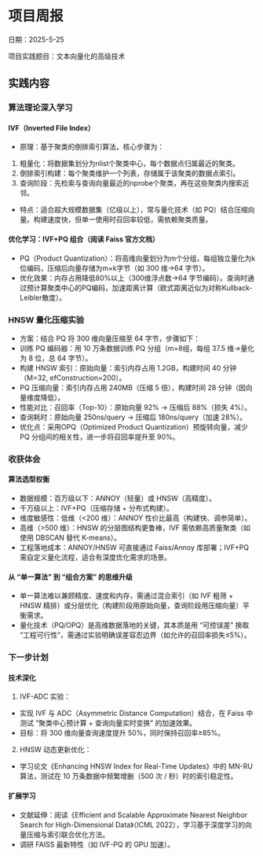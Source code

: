 # 项目周报

日期：2025-5-25

项目实践题目：文本向量化的高级技术

## 实践内容

### 算法理论深入学习

#### IVF（Inverted File Index）
- 原理：基于聚类的倒排索引算法，核心步骤为：
1.	粗量化：将数据集划分为nlist个聚类中心，每个数据点归属最近的聚类。
2.	倒排索引构建：每个聚类维护一个列表，存储属于该聚类的数据点索引。
3.	查询阶段：先检索与查询向量最近的nprobe个聚类，再在这些聚类内搜索近邻。
- 特点：适合超大规模数据集（亿级以上），常与量化技术（如 PQ）结合压缩向量。构建速度快，但单一使用时召回率较低，需依赖聚类质量。

#### 优化学习：IVF+PQ 组合（阅读 Faiss 官方文档）
- PQ（Product Quantization）：将高维向量划分为m个分组，每组独立量化为k位编码，压缩后向量存储为m×k字节（如 300 维→64 字节）。
- 优化效果：内存占用降低80%以上（300维浮点数→64 字节编码）。查询时通过预计算聚类中心的PQ编码，加速距离计算（欧式距离近似为对称Kullback-Leibler散度）。

### HNSW 量化压缩实验
- 方案：结合 PQ 将 300 维向量压缩至 64 字节，步骤如下：
- 训练 PQ 编码器：用 10 万条数据训练 PQ 分组（m=8组，每组 37.5 维→量化为 8 位，总 64 字节）。
- 构建 HNSW 索引：原始向量：索引内存占用 1.2GB，构建时间 40 分钟（M=32, efConstruction=200）。
- PQ 压缩向量：索引内存占用 240MB（压缩 5 倍），构建时间 28 分钟（因向量维度降低）。
- 性能对比：召回率（Top-10）：原始向量 92% → 压缩后 88%（损失 4%）。
- 查询耗时：原始向量 250ns/query → 压缩后 180ns/query（加速 28%）。
- 优化点：采用OPQ（Optimized Product Quantization）预旋转向量，减少 PQ 分组间的相关性，进一步将召回率提升至 90%。

### 收获体会

#### 算法选型权衡
- 数据规模：百万级以下：ANNOY（轻量）或 HNSW（高精度）。
- 千万级以上：IVF+PQ（压缩存储 + 分布式构建）。
- 维度敏感性：低维（<200 维）：ANNOY 性价比最高（构建快、调参简单）。
- 高维（>500 维）：HNSW 的分层图结构更鲁棒，IVF 需依赖高质量聚类（如使用 DBSCAN 替代 K-means）。
- 工程落地成本：ANNOY/HNSW 可直接通过 Faiss/Annoy 库部署；IVF+PQ 需自定义量化流程，适合有深度优化需求的场景。

#### 从 “单一算法” 到 “组合方案” 的思维升级
- 单一算法难以兼顾精度、速度和内存，需通过混合索引（如 IVF 粗筛 + HNSW 精排）或分层优化（构建阶段用原始向量，查询阶段用压缩向量）平衡需求。
- 量化技术（PQ/OPQ）是高维数据落地的关键，其本质是用 “可控误差” 换取 “工程可行性”，需通过实验明确误差容忍边界（如允许的召回率损失≤5%）。

### 下一步计划

#### 技术深化
1. IVF-ADC 实验：
- 实现 IVF 与 ADC（Asymmetric Distance Computation）结合，在 Faiss 中测试 “聚类中心预计算 + 查询向量实时变换” 的加速效果。
- 目标：将 300 维向量查询速度提升 50%，同时保持召回率≥85%。
2. HNSW 动态更新优化：
- 学习论文《Enhancing HNSW Index for Real-Time Updates》中的 MN-RU 算法，测试在 10 万条数据中频繁增删（500 次 / 秒）时的索引稳定性。

#### 扩展学习
- 文献延伸：阅读《Efficient and Scalable Approximate Nearest Neighbor Search for High-Dimensional Data》（ICML 2022），学习基于深度学习的向量压缩与索引联合优化方法。
- 调研 FAISS 最新特性（如 IVF-PQ 的 GPU 加速）。




